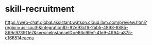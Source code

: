 # skill-recruitment
https://web-chat.global.assistant.watson.cloud.ibm.com/preview.html?region=us-south&integrationID=82e93cf6-2ab5-4898-8885-869c973911e7&serviceInstanceID=e86c99ef-41e9-4994-a875-e166814eacca
